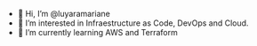 - 👋 Hi, I’m @luyaramariane
- 👀 I’m interested in Infraestructure as Code, DevOps and Cloud.
- 🌱 I’m currently learning AWS and Terraform
<!---
luyaramariane/luyaramariane is a ✨ special ✨ repository because its `README.md` (this file) appears on your GitHub profile.
You can click the Preview link to take a look at your changes.
--->

